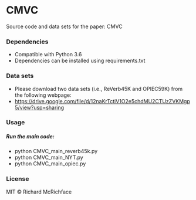 # CMVC

Source code and data sets for the paper: CMVC

### Dependencies

* Compatible with Python 3.6
* Dependencies can be installed using requirements.txt

### Data sets
* Please download two data sets (i.e., ReVerb45K and OPIEC59K) from the following webpage: 
* https://drive.google.com/file/d/12naKrTctiV1O2e5chdMU2CTUzZVKMgp5/view?usp=sharing

### Usage

##### Run the main code:

* python CMVC_main_reverb45k.py
* python CMVC_main_NYT.py
* python CMVC_main_opiec.py


### License

MIT © Richard McRichface
